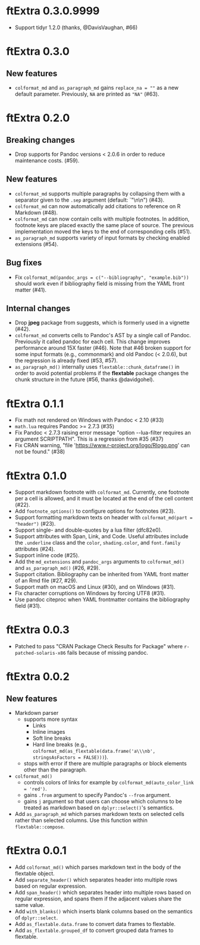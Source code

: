 # ftExtra 0.3.0.9999

* Support tidyr 1.2.0 (thanks, @DavisVaughan, #66)

# ftExtra 0.3.0

## New features

* `colformat_md` and `as_paragraph_md` gains `replace_na = ""` as a new default parameter. Previously, `NA` are printed as `"NA"` (#63).

# ftExtra 0.2.0

## Breaking changes

* Drop supports for Pandoc versions < 2.0.6 in order to reduce maintenance costs. (#59).

## New features

* `colformat_md` supports multiple paragraphs by collapsing them with a separator given to the `.sep` argument (default: `"\n\n") (#43).
* `colformat_md` can now automatically add citations to reference on R Markdown (#48).
* `colformat_md` can now contain cells with multiple footnotes. In addition, footnote keys are placed exactly the same place of source. The previous implementation moved the keys to the end of corresponding cells (#51).
* `as_paragraph_md` supports variety of input formats by checking enabled extensions (#54).

## Bug fixes

* Fix `colformat_md(pandoc_args = c("--bibliography", "example.bib"))` should work even if bibliography field is missing from the YAML front matter (#41).

## Internal changes

* Drop **jpeg** package from suggests, which is formerly used in a vignette (#42).
* `colformat_md` converts cells to Pandoc's AST by a single call of Pandoc. Previously it called pandoc for each cell. This change improves performance around 15X faster (#46). Note that #46 broken support for some input formats (e.g., commonmark) and old Pandoc (< 2.0.6), but the regression is already fixed (#53, #57).
* `as_paragraph_md()` internally uses `flextable::chunk_dataframe()` in order to avoid potential problems if the **flextable** package changes the chunk structure in the future (#56, thanks @davidgohel).

# ftExtra 0.1.1
* Fix math not rendered on Windows with Pandoc < 2.10 (#33)
* `math.lua` requires Pandoc >= 2.7.3 (#35)
* Fix Pandoc < 2.7.3 raising error message "option --lua-filter requires an argument SCRIPTPATH". This is a regression from #35 (#37)
* Fix CRAN warning, "file 'https://www.r-project.org/logo/Rlogo.png' can not be found." (#38)

# ftExtra 0.1.0

* Support markdown footnote with `colformat_md`. Currently, one footnote per a cell is allowed, and it must be located at the end of the cell content (#22).
* Add `footnote_options()` to configure options for footnotes (#23).
* Support formatting markdown texts on header with `colformat_md(part = "header")` (#23).
* Support single- and double-quotes by a lua filter (dfc82e0).
* Support attributes with Span, Link, and Code. Useful attributes include the `.underline` class and the `color`, `shading.color`, and `font.family` attributes (#24).
* Support inline code (#25).
* Add the `md_extensions` and `pandoc_args` arguments to `colformat_md()` and `as_paragraph_md()` (#26, #29).
* Support citation. Bibliography can be inherited from YAML front matter of an Rmd file (#27, #29).
* Support math on macOS and Linux (#30), and on Windows (#31).
* Fix character corruptions on Windows by forcing UTF8 (#31).
* Use pandoc citeproc when YAML frontmatter contains the bibliography field (#31).

# ftExtra 0.0.3

* Patched to pass "CRAN Package Check Results for Package" where `r-patched-solaris-x86` fails because of missing pandoc.

# ftExtra 0.0.2

## New features

* Markdown parser
    * supports more syntax
        * Links
        * Inline images
        * Soft line breaks
        * Hard line breaks (e.g., `colformat_md(as_flextable(data.frame('a\\\nb', stringsAsFactors = FALSE)))`).
    * stops with error if there are multiple paragraphs or block elements other than the paragraph.
* `colformat_md()`
  * controls colors of links for example by `colformat_md(auto_color_link = 'red')`.
  * gains `.from` argument to specify Pandoc's `--from` argument.
  * gains `j` argument so that users can choose which columns to be treated as markdown based on `dplyr::select()`'s semantics.
* Add `as_paragraph_md` which parses markdown texts on selected cells rather than selected columns. Use this function within `flextable::compose`.

# ftExtra 0.0.1

* Add `colformat_md()` which parses markdown text in the body of the flextable object.
* Add `separate_header()` which separates header into multiple rows based on regular expression.
* Add `span_header()` which separates header into multiple rows based on regular expression, and spans them if the adjacent values share the same value.
* Add `with_blanks()` which inserts blank columns based on the semantics of `dplyr::select`.
* Add `as_flextable.data.frame` to convert data frames to flextable.
* Add `as_flextable.grouped_df` to convert grouped data frames to flextable.
